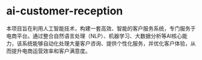 # ai-customer-reception
本项目旨在利用人工智能技术，构建一套高效、智能的客户服务系统，专门服务于电商平台。通过整合自然语言处理（NLP）、机器学习、大数据分析等AI核心能力，该系统能够自动化处理大量客户咨询、提供个性化服务，并优化客户体验，从而提升电商运营效率和客户满意度。
